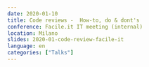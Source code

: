 ```yaml
---
date: 2020-01-10
title: Code reviews -  How-to, do & dont's
conference: Facile.it IT meeting (internal)
location: Milano
slides: 2020-01-code-review-facile-it
language: en
categories: ["Talks"]
---
```

